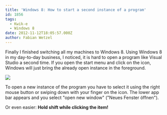 ```yaml
---
title: 'Windows 8: How to start a second instance of a program'
id: 1856
tags:
  - Kwik-e
  - Windows 8
date: 2012-11-12T18:05:57.000Z
author: Fabian Wetzel
---
```


Finally I finished switching all my machines to Windows 8\. Using Windows 8 in my day-to-day business, I noticed, it is hard to open a program like Visual Studio a second time. If you open the start menu and click on the icon, Windows will just bring the already open instance in the foreground.

![](https://az275061.vo.msecnd.net/blogmedia/2012/11/111212_1605_Windows8How1.png)

To open a new instance of the program you have to select it using the right mouse button or swiping down with your finger on the icon. The lower app bar appears and you select "open new window" ("Neues Fenster öffnen").

Or even easier: **Hold shift while clicking the item!**

